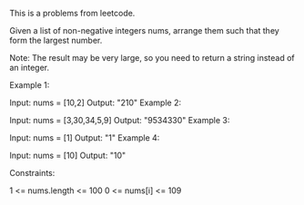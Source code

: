 This is a problems from leetcode.

Given a list of non-negative integers nums, arrange them such that they form the largest number.

Note: The result may be very large, so you need to return a string instead of an integer.

 

Example 1:

Input: nums = [10,2]
Output: "210"
Example 2:

Input: nums = [3,30,34,5,9]
Output: "9534330"
Example 3:

Input: nums = [1]
Output: "1"
Example 4:

Input: nums = [10]
Output: "10"
 

Constraints:

1 <= nums.length <= 100
0 <= nums[i] <= 109